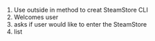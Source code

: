 1) Use outside in method to creat SteamStore CLI
2) Welcomes user
3) asks if user would like to enter the SteamStore
4) list
